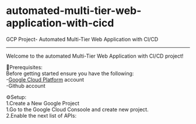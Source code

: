 # automated-multi-tier-web-application-with-cicd
 GCP Project- Automated Multi-Tier Web Application with CI/CD<br><hr>
 Welcome to the automated Multi-Tier Web Application with CI/CD project!

 📝Prerequisites:<br>
 Before getting started ensure you have the following:<br>
 -<a href="Google Cloud Platform" link="https://console.cloud.google.com">Google Cloud Platform<a> account<br>
 -Github account<br>

 ⚙️Setup:<br>
 1.Create a New Google Project<br>
  1.Go to the Google Cloud Consoole and create new project.<br>
  2.Enable the next list of APIs:<br>
   
